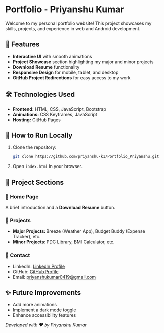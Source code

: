 # Portfolio - Priyanshu Kumar

Welcome to my personal portfolio website! This project showcases my skills, projects, and experience in web and Android development.
## 📌 Features

- **Interactive UI** with smooth animations
- **Project Showcase** section highlighting my major and minor projects
- **Download Resume** functionality
- **Responsive Design** for mobile, tablet, and desktop
- **GitHub Project Redirections** for easy access to my work

## 🛠️ Technologies Used

- **Frontend:** HTML, CSS, JavaScript, Bootstrap
- **Animations:** CSS Keyframes, JavaScript
- **Hosting:** GitHub Pages 

## 📜 How to Run Locally

1. Clone the repository:
   ```bash
   git clone https://github.com/priyanshu-k1/Portfolio_Priyanshu.git
   ```
2. Open `index.html` in your browser.

## 📌 Project Sections

### 🔹 Home Page

A brief introduction and a **Download Resume** button.

### 🔹 Projects

- **Major Projects:** Breeze (Weather App), Budget Buddy (Expense Tracker), etc.
- **Minor Projects:** PDC Library, BMI Calculator, etc.

### 🔹 Contact

- LinkedIn: [LinkedIn Profile](https://www.linkedin.com/in/priyanshu-kumar-97898424a/)
- GitHub: [GitHub Profile](https://github.com/priyanshu-k1)
- Email: [priyanshukumar0419@gmail.com](mailto\:priyanshukumar0419@gmail.com)

## ✨ Future Improvements

- Add more animations
- Implement a dark mode toggle
- Enhance accessibility features

*Developed with ❤️ by Priyanshu Kumar*

